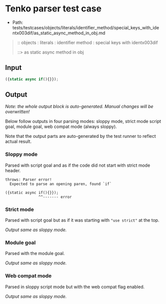 # Tenko parser test case

- Path: tests/testcases/objects/literals/identifier_method/special_keys_with_identx003dif/as_static_async_method_in_obj.md

> :: objects : literals : identifier method : special keys with identx003dif
>
> ::> as static async method in obj

## Input

`````js
({static async if(){}});
`````

## Output

_Note: the whole output block is auto-generated. Manual changes will be overwritten!_

Below follow outputs in four parsing modes: sloppy mode, strict mode script goal, module goal, web compat mode (always sloppy).

Note that the output parts are auto-generated by the test runner to reflect actual result.

### Sloppy mode

Parsed with script goal and as if the code did not start with strict mode header.

`````
throws: Parser error!
  Expected to parse an opening paren, found `if`

({static async if(){}});
               ^^------- error
`````

### Strict mode

Parsed with script goal but as if it was starting with `"use strict"` at the top.

_Output same as sloppy mode._

### Module goal

Parsed with the module goal.

_Output same as sloppy mode._

### Web compat mode

Parsed in sloppy script mode but with the web compat flag enabled.

_Output same as sloppy mode._
